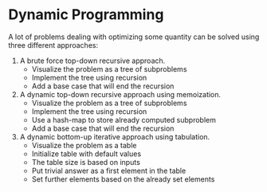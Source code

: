 <h1>Dynamic Programming</h1>

A lot of problems dealing with optimizing some quantity can be solved using three different approaches: 

1.  A brute force top-down recursive approach.
    - Visualize the problem as a tree of subproblems
    - Implement the tree using recursion
    - Add a base case that will end the recursion
2.  A dynamic top-down recursive approach using memoization.   
    - Visualize the problem as a tree of subproblems
    - Implement the tree using recursion
    - Use a hash-map to store already computed subproblem
    - Add a base case that will end the recursion       
3.  A dynamic bottom-up iterative approach using tabulation.
    - Visualize the problem as a table
    - Initialize table with default values
    - The table size is based on inputs
    - Put trivial answer as a first element in the table
    - Set further elements based on the already set elements

